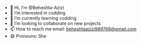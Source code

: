 - 👋 Hi, I’m @Beheshta-Azizi
- 👀 I’m interested in codding
- 🌱 I’m currently learning codding
- 💞️ I’m looking to collaborate on new projects
- 📫 How to reach me email: beheshtaazizi989768@gmail.com
- 😄 Pronouns: She


<!---
Beheshta-Azizi/Beheshta-Azizi is a ✨ special ✨ repository because its `README.md` (this file) appears on your GitHub profile.
You can click the Preview link to take a look at your changes.
--->
